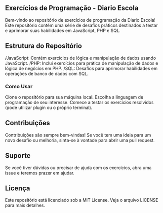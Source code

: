 ## Exercícios de Programação - Diario Escola
Bem-vindo ao repositório de exercícios de programação da Diario Escola! Este repositório contém uma série de desafios práticos destinados a testar e aprimorar suas habilidades em JavaScript, PHP e SQL.

## Estrutura do Repositório
/JavaScript: Contém exercícios de lógica e manipulação de dados usando JavaScript.
/PHP: Inclui exercícios para prática de manipulação de dados e lógica de negócios em PHP.
/SQL: Desafios para aprimorar habilidades em operações de banco de dados com SQL.
### Como Usar
Clone o repositório para sua máquina local.
Escolha a linguagem de programação de seu interesse.
Comece a testar os exercícios resolvidos (pode utilizar plugin ou o próprio terminal).

## Contribuições
Contribuições são sempre bem-vindas! Se você tem uma ideia para um novo desafio ou melhoria, sinta-se à vontade para abrir uma pull request.

## Suporte
Se você tiver dúvidas ou precisar de ajuda com os exercícios, abra uma issue e teremos prazer em ajudar.

## Licença
Este repositório está licenciado sob a MIT License. Veja o arquivo LICENSE para mais detalhes.
